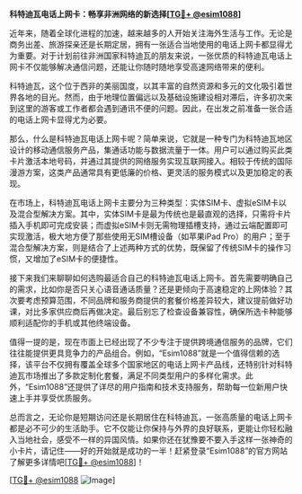 **科特迪瓦电话上网卡：畅享非洲网络的新选择[[TG💪+ @esim1088](https://t.me/s/esim1088)]**

近年来，随着全球化进程的加速，越来越多的人开始关注海外生活与工作。无论是商务出差、旅游探亲还是长期定居，拥有一张适合当地使用的电话上网卡都显得尤为重要。对于计划前往非洲国家科特迪瓦的朋友来说，一张优质的科特迪瓦电话上网卡不仅能够解决通信问题，还能让你随时随地享受高速网络带来的便利。

科特迪瓦，这个位于西非的美丽国度，以其丰富的自然资源和多元的文化吸引着世界各地的目光。然而，由于地理位置偏远以及基础设施建设相对滞后，许多初次来到这里的游客或工作者都会遇到通讯不便的问题。因此，在出发之前准备一张合适的电话上网卡显得尤为必要。

那么，什么是科特迪瓦电话上网卡呢？简单来说，它就是一种专门为科特迪瓦地区设计的移动通信服务产品，集通话功能与数据流量于一体。用户可以通过购买此类卡片激活本地号码，并通过其提供的网络服务实现互联网接入。相较于传统的国际漫游方案，这类产品通常具有更低廉的价格、更灵活的服务模式以及更加稳定的表现。

在市场上，科特迪瓦电话上网卡主要分为三种类型：实体SIM卡、虚拟eSIM卡以及混合型解决方案。其中，实体SIM卡是最为传统也是最直观的选择，只需将卡片插入手机即可完成安装；而虚拟eSIM卡则无需物理插槽支持，通过云端配置即可实现激活，极大地方便了那些使用无SIM槽设备（如苹果iPad Pro）的用户；至于混合型解决方案，则是结合了上述两种方式的优势，既保留了传统SIM卡的操作习惯，又增加了eSIM卡的便捷性。

接下来我们来聊聊如何选购最适合自己的科特迪瓦电话上网卡。首先需要明确自己的需求，比如你是否只关心语音通话质量？还是更倾向于高速稳定的上网体验？其次要考虑预算范围，不同品牌和服务商提供的套餐价格差异较大，建议提前做好功课，对比多家供应商后再做决定。最后别忘了检查设备兼容性，确保所选卡种能够顺利适配你的手机或其他终端设备。

值得一提的是，现在市面上已经出现了不少专注于提供跨境通信服务的品牌，它们往往能提供更具竞争力的产品组合。例如，“Esim1088”就是一个值得信赖的选择，该平台不仅拥有覆盖全球多个国家地区的电话上网卡产品线，还特别针对科特迪瓦市场推出了多款定制化套餐，满足不同类型用户的多样化需求。此外，“Esim1088”还提供了详尽的用户指南和技术支持服务，帮助每一位新用户快速上手并享受优质服务。

总而言之，无论你是短期访问还是长期居住在科特迪瓦，一张高质量的电话上网卡都是必不可少的生活助手。它不仅能让你保持与外界的良好联系，更能让你轻松融入当地社会，感受不一样的异国风情。如果你还在犹豫要不要入手这样一张神奇的小卡片，请记住——好的开始就是成功的一半！赶紧登录“Esim1088”的官方网站了解更多详情吧[[TG💪+ @esim1088](https://t.me/s/esim1088)]！

[[TG💪+ @esim1088](https://t.me/s/esim1088) ![Image](https://i.postimg.cc/4NQfJmqS/Snipaste-2025-05-13-00-14-12.png)]